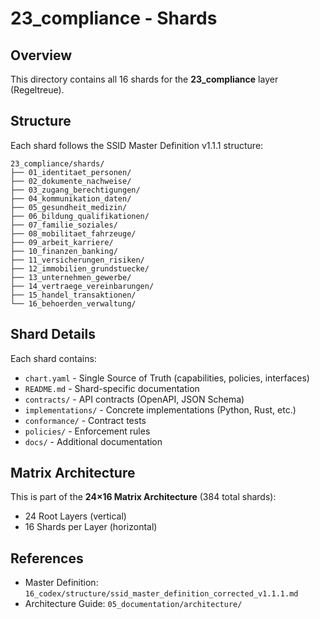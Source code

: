 # 23_compliance - Shards

## Overview

This directory contains all 16 shards for the **23_compliance** layer (Regeltreue).

## Structure

Each shard follows the SSID Master Definition v1.1.1 structure:

```
23_compliance/shards/
├── 01_identitaet_personen/
├── 02_dokumente_nachweise/
├── 03_zugang_berechtigungen/
├── 04_kommunikation_daten/
├── 05_gesundheit_medizin/
├── 06_bildung_qualifikationen/
├── 07_familie_soziales/
├── 08_mobilitaet_fahrzeuge/
├── 09_arbeit_karriere/
├── 10_finanzen_banking/
├── 11_versicherungen_risiken/
├── 12_immobilien_grundstuecke/
├── 13_unternehmen_gewerbe/
├── 14_vertraege_vereinbarungen/
├── 15_handel_transaktionen/
└── 16_behoerden_verwaltung/
```

## Shard Details

Each shard contains:
- `chart.yaml` - Single Source of Truth (capabilities, policies, interfaces)
- `README.md` - Shard-specific documentation
- `contracts/` - API contracts (OpenAPI, JSON Schema)
- `implementations/` - Concrete implementations (Python, Rust, etc.)
- `conformance/` - Contract tests
- `policies/` - Enforcement rules
- `docs/` - Additional documentation

## Matrix Architecture

This is part of the **24×16 Matrix Architecture** (384 total shards):
- 24 Root Layers (vertical)
- 16 Shards per Layer (horizontal)

## References

- Master Definition: `16_codex/structure/ssid_master_definition_corrected_v1.1.1.md`
- Architecture Guide: `05_documentation/architecture/`
